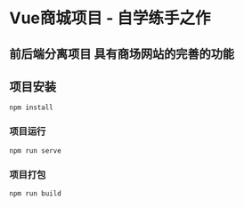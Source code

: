 # Vue商城项目 - 自学练手之作

## 前后端分离项目 具有商场网站的完善的功能


## 项目安装
```
npm install
```

### 项目运行
```
npm run serve
```

### 项目打包
```
npm run build
```

